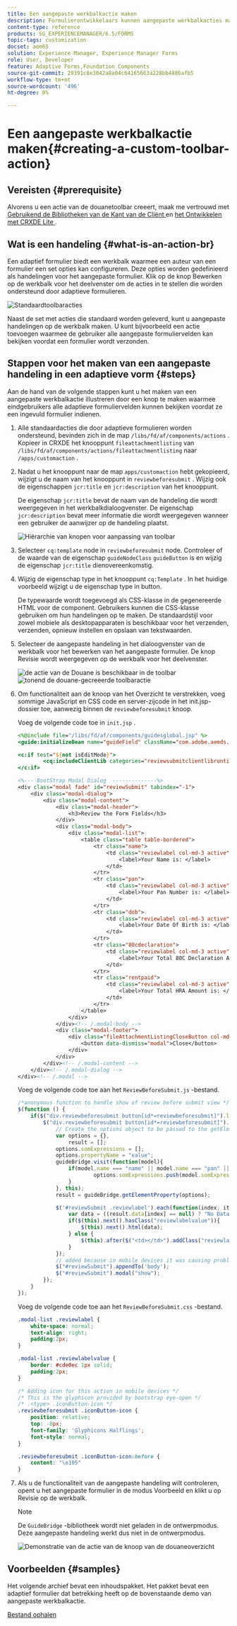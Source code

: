 ```yaml
---
title: Een aangepaste werkbalkactie maken
description: Formulierontwikkelaars kunnen aangepaste werkbalkacties maken voor adaptieve formulieren in AEM Forms. Het gebruik van aangepaste handelingen door formulierauteurs kan hun eindgebruikers meer workflows en opties bieden.
content-type: reference
products: SG_EXPERIENCEMANAGER/6.5/FORMS
topic-tags: customization
docset: aem65
solution: Experience Manager, Experience Manager Forms
role: User, Developer
feature: Adaptive Forms,Foundation Components
source-git-commit: 29391c8e3042a8a04c64165663a228bb4886afb5
workflow-type: tm+mt
source-wordcount: '496'
ht-degree: 0%

---
```


# Een aangepaste werkbalkactie maken{#creating-a-custom-toolbar-action}

## Vereisten {#prerequisite}

Alvorens u een actie van de douanetoolbar creeert, maak me vertrouwd met [ Gebruikend de Bibliotheken van de Kant van de Cliënt ](/help/sites-developing/clientlibs.md) en [ het Ontwikkelen met CRXDE Lite ](/help/sites-developing/developing-with-crxde-lite.md).

## Wat is een handeling {#what-is-an-action-br}

Een adaptief formulier biedt een werkbalk waarmee een auteur van een formulier een set opties kan configureren. Deze opties worden gedefinieerd als handelingen voor het aangepaste formulier. Klik op de knop Bewerken op de werkbalk voor het deelvenster om de acties in te stellen die worden ondersteund door adaptieve formulieren.

![ Standaardtoolbaracties ](assets/default_toolbar_actions.png)

Naast de set met acties die standaard worden geleverd, kunt u aangepaste handelingen op de werkbalk maken. U kunt bijvoorbeeld een actie toevoegen waarmee de gebruiker alle aangepaste formuliervelden kan bekijken voordat een formulier wordt verzonden.

## Stappen voor het maken van een aangepaste handeling in een adaptieve vorm {#steps}

Aan de hand van de volgende stappen kunt u het maken van een aangepaste werkbalkactie illustreren door een knop te maken waarmee eindgebruikers alle adaptieve formuliervelden kunnen bekijken voordat ze een ingevuld formulier indienen.

1. Alle standaardacties die door adaptieve formulieren worden ondersteund, bevinden zich in de map `/libs/fd/af/components/actions` . Kopieer in CRXDE het knooppunt `fileattachmentlisting` van `/libs/fd/af/components/actions/fileattachmentlisting` naar `/apps/customaction` .

1. Nadat u het knooppunt naar de map `apps/customaction` hebt gekopieerd, wijzigt u de naam van het knooppunt in `reviewbeforesubmit` . Wijzig ook de eigenschappen `jcr:title` en `jcr:description` van het knooppunt.

   De eigenschap `jcr:title` bevat de naam van de handeling die wordt weergegeven in het werkbalkdialoogvenster. De eigenschap `jcr:description` bevat meer informatie die wordt weergegeven wanneer een gebruiker de aanwijzer op de handeling plaatst.

   ![ Hiërarchie van knopen voor aanpassing van toolbar ](assets/action3.png)

1. Selecteer `cq:template` node in `reviewbeforesubmit` node. Controleer of de waarde van de eigenschap `guideNodeClass` `guideButton` is en wijzig de eigenschap `jcr:title` dienovereenkomstig.
1. Wijzig de eigenschap type in het knooppunt `cq:Template` . In het huidige voorbeeld wijzigt u de eigenschap type in button.

   De typewaarde wordt toegevoegd als CSS-klasse in de gegenereerde HTML voor de component. Gebruikers kunnen die CSS-klasse gebruiken om hun handelingen op te maken. De standaardstijl voor zowel mobiele als desktopapparaten is beschikbaar voor het verzenden, verzenden, opnieuw instellen en opslaan van tekstwaarden.

1. Selecteer de aangepaste handeling in het dialoogvenster van de werkbalk voor het bewerken van het aangepaste formulier. De knop Revisie wordt weergegeven op de werkbalk voor het deelvenster.

   ![ de actie van de Douane is beschikbaar in de toolbar ](assets/custom_action_available_in_toolbar.png) ![ tonend de douane-gecreeerde toolbaractie ](assets/action7.png)

1. Om functionaliteit aan de knoop van het Overzicht te verstrekken, voeg sommige JavaScript en CSS code en server-zijcode in het init.jsp- dossier toe, aanwezig binnen de `reviewbeforesubmit` knoop.

   Voeg de volgende code toe in `init.jsp` .

   ```jsp
   <%@include file="/libs/fd/af/components/guidesglobal.jsp" %>
   <guide:initializeBean name="guideField" className="com.adobe.aemds.guide.common.GuideButton"/>
   
   <c:if test="${not isEditMode}">
           <cq:includeClientLib categories="reviewsubmitclientlibruntime" />
   </c:if>
   
   <%--- BootStrap Modal Dialog  --------------%>
   <div class="modal fade" id="reviewSubmit" tabindex="-1">
       <div class="modal-dialog">
           <div class="modal-content">
               <div class="modal-header">
                   <h3>Review the Form Fields</h3>
               </div>
               <div class="modal-body">
                   <div class="modal-list">
                       <table class="table table-bordered">
                           <tr class="name">
                               <td class="reviewlabel col-md-3 active">
                                   <label>Your Name is: </label>
                               </td>
                           </tr>
                           <tr class="pan">
                               <td class="reviewlabel col-md-3 active">
                                   <label>Your Pan Number is: </label>
                               </td>
                           </tr>
                           <tr class="dob">
                               <td class="reviewlabel col-md-3 active">
                                   <label>Your Date Of Birth is: </label>
                               </td>
                           </tr>
                           <tr class="80cdeclaration">
                               <td class="reviewlabel col-md-3 active">
                                   <label>Your Total 80C Declaration Amount is: </label>
                               </td>
                           </tr>
                           <tr class="rentpaid">
                               <td class="reviewlabel col-md-3 active">
                                   <label>Your Total HRA Amount is: </label>
                               </td>
                           </tr>
                       </table>
                   </div>
               </div><!-- /.modal-body -->
               <div class="modal-footer">
                   <div class="fileAttachmentListingCloseButton col-md-2 col-xs-2 col-sm-2">
                       <button data-dismiss="modal">Close</button>
                   </div>
               </div>
           </div><!-- /.modal-content -->
       </div><!-- /.modal-dialog -->
   </div><!-- /.modal -->
   ```

   Voeg de volgende code toe aan het `ReviewBeforeSubmit.js` -bestand.

   ```javascript
   /*anonymous function to handle show of review before submit view */
   $(function () {
       if($("div.reviewbeforesubmit button[id*=reviewbeforesubmit]").length > 0) {
           $("div.reviewbeforesubmit button[id*=reviewbeforesubmit]").click(function(){
               // Create the options object to be passed to the getElementProperty API
               var options = {},
                   result = [];
               options.somExpressions = [];
               options.propertyName = "value";
               guideBridge.visit(function(model){
                   if(model.name === "name" || model.name === "pan" || model.name === "dateofbirth" || model.name === "total" || model.name === "totalmonthlyrent"){
                           options.somExpressions.push(model.somExpression);
                   }
               }, this);
               result = guideBridge.getElementProperty(options);
   
               $('#reviewSubmit .reviewlabel').each(function(index, item){
                   var data = ((result.data[index] == null) ? "No Data Filled" : result.data[index]);
                   if($(this).next().hasClass("reviewlabelvalue")){
                       $(this).next().html(data);
                   } else {
                       $(this).after($("<td></td>").addClass("reviewlabelvalue col-md-6 active").html(data));
                   }
               });
               // added because in mobile devices it was causing problem of backdrop
               $("#reviewSubmit").appendTo('body');
               $("#reviewSubmit").modal("show");
           });
       }
   });
   ```

   Voeg de volgende code toe aan het `ReviewBeforeSubmit.css` -bestand.

   ```css
   .modal-list .reviewlabel {
       white-space: normal;
       text-align: right;
       padding:2px;
   }
   
   .modal-list .reviewlabelvalue {
       border: #cde0ec 1px solid;
       padding:2px;
   }
   
   /* Adding icon for this action in mobile devices */
   /* This is the glyphicon provided by bootstrap eye-open */
   /* .<type> .iconButton-icon */
   .reviewbeforesubmit .iconButton-icon {
       position: relative;
       top: -8px;
       font-family: 'Glyphicons Halflings';
       font-style: normal;
   }
   
   .reviewbeforesubmit .iconButton-icon:before {
       content: "\e105"
   }
   ```

1. Als u de functionaliteit van de aangepaste handeling wilt controleren, opent u het aangepaste formulier in de modus Voorbeeld en klikt u op Revisie op de werkbalk.

   >[!NOTE]
   >
   >De `GuideBridge` -bibliotheek wordt niet geladen in de ontwerpmodus. Deze aangepaste handeling werkt dus niet in de ontwerpmodus.

   ![ Demonstratie van de actie van de knoop van de douaneoverzicht ](assets/action9.png)

## Voorbeelden {#samples}

Het volgende archief bevat een inhoudspakket. Het pakket bevat een adaptief formulier dat betrekking heeft op de bovenstaande demo van aangepaste werkbalkactie.

[Bestand ophalen](assets/customtoolbaractiondemo.zip)
